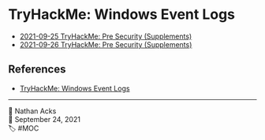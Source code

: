 # TryHackMe: Windows Event Logs

* [2021-09-25 TryHackMe: Pre Security (Supplements)](../log/2021-09-25-tryhackme-pre-security-supplements.md)
* [2021-09-26 TryHackMe: Pre Security (Supplements)](../log/2021-09-26-tryhackme-pre-security-supplements.md)

## References

* [TryHackMe: Windows Event Logs](https://tryhackme.com/room/windowseventlogs)

- - - -

<span aria-hidden="true">👤</span> Nathan Acks  
<span aria-hidden="true">📅</span> September 24, 2021  
<span aria-hidden="true">🏷️</span> #MOC
